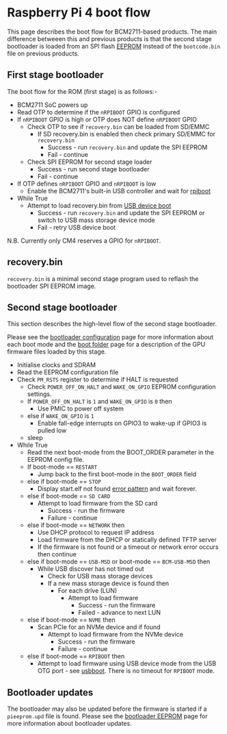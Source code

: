 # Raspberry Pi 4 boot flow

This page describes the boot flow for BCM2711-based products. The main difference betweeen this and previous products is that the second stage bootloader is loaded from an SPI flash [EEPROM](../booteeprom.md) instead of the `bootcode.bin` file on previous products.

## First stage bootloader

The boot flow for the ROM (first stage) is as follows:-

* BCM2711 SoC powers up
* Read OTP to determine if the `nRPIBOOT` GPIO is configured
* If `nRPIBOOT` GPIO is high or OTP does NOT define `nRPIBOOT` GPIO
   * Check OTP to see if `recovery.bin` can be loaded from SD/EMMC
      * If SD recovery.bin is enabled then check primary SD/EMMC for `recovery.bin`
         * Success - run `recovery.bin` and update the SPI EEPROM
         * Fail - continue
   * Check SPI EEPROM for second stage loader
      * Success - run second stage bootloader
      * Fail - continue
* If OTP defines `nRPIBOOT` GPIO and `nRPIBOOT` is low
   * Enable the BCM2711's built-in USB controller and wait for [rpiboot](https://github.com/raspberrypi/usbboot)
* While True
   * Attempt to load recovery.bin from [USB device boot](../../computemodule/cm-emmc-flashing.md)
      * Success - run `recovery.bin` and update the SPI EEPROM or switch to USB mass storage device mode
      * Fail - retry USB device boot

N.B. Currently only CM4 reserves a GPIO for `nRPIBOOT`.

## recovery.bin
`recovery.bin` is a minimal second stage program used to reflash the bootloader SPI EEPROM image.

## Second stage bootloader

This section describes the high-level flow of the second stage bootloader.

Please see the [bootloader configuration](../bcm2711_bootloader_config.md) page for more information about each boot mode and the [boot folder](../../../configuration/boot_folder.md) page for a description of the GPU firmware files loaded by this stage.

* Initialise clocks and SDRAM
* Read the EEPROM configuration file
* Check `PM_RSTS` register to determine if HALT is requested
   * Check `POWER_OFF_ON_HALT` and `WAKE_ON_GPIO` EEPROM configuration settings.
   * If `POWER_OFF_ON_HALT` is `1` and `WAKE_ON_GPIO` is `0` then
      * Use PMIC to power off system
   * else if `WAKE_ON_GPIO` is `1`
      * Enable fall-edge interrupts on GPIO3 to wake-up if GPIO3 is pulled low
   * sleep
* While True
   * Read the next boot-mode from the BOOT_ORDER parameter in the EEPROM config file.
   * If boot-mode == `RESTART`
      * Jump back to the first boot-mode in the `BOOT_ORDER` field
   * else if boot-mode == `STOP`
      * Display start.elf not found [error pattern](../../../configuration/led_blink_warnings.md) and wait forever.
   * else if boot-mode == `SD CARD`
      * Attempt to load firmware from the SD card
         * Success - run the firmware
         * Failure - continue
   * else if boot-mode == `NETWORK` then
      * Use DHCP protocol to request IP address
      * Load firmware from the DHCP or statically defined TFTP server
      * If the firmware is not found or a timeout or network error occurs then continue
   * else if boot-mode == `USB-MSD` or boot-mode == `BCM-USB-MSD` then
      * While USB discover has not timed out
         * Check for USB mass storage devices
         * If a new mass storage device is found then
            * For each drive (LUN)
               * Attempt to load firmware
                  * Success - run the firmware
                  * Failed - advance to next LUN
   * else if boot-mode == `NVME` then
      * Scan PCIe for an NVMe device and if found
         * Attempt to load firmware from the NVMe device
            * Success - run the firmware
            * Failure - continue
   * else if boot-mode == `RPIBOOT` then
      * Attempt to load firmware using USB device mode from the USB OTG port - see [usbboot](https://github.com/raspberrypi/usbboot). There is no timeout for `RPIBOOT` mode.

## Bootloader updates
The bootloader may also be updated before the firmware is started if a `pieeprom.upd` file is found. Please see the [bootloader EEPROM](../booteeprom.md) page for more information about bootloader updates.
